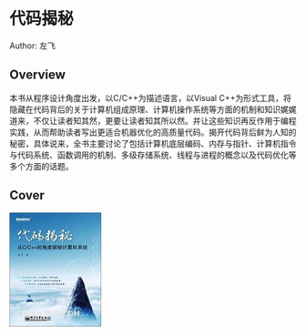 # 代码揭秘

Author: 左飞

## Overview

本书从程序设计角度出发，以C/C++为描述语言，以Visual C++为形式工具，将隐藏在代码背后的关于计算机组成原理、计算机操作系统等方面的机制和知识娓娓道来，不仅让读者知其然，更要让读者知其所以然。并让这些知识再反作用于编程实践，从而帮助读者写出更适合机器优化的高质量代码。揭开代码背后鲜为人知的秘密，具体说来，全书主要讨论了包括计算机底层编码、内存与指针、计算机指令与代码系统、函数调用的机制、多级存储系统、线程与进程的概念以及代码优化等多个方面的话题。

## Cover

![代码揭秘](../../assets/代码揭秘1.jpg)
